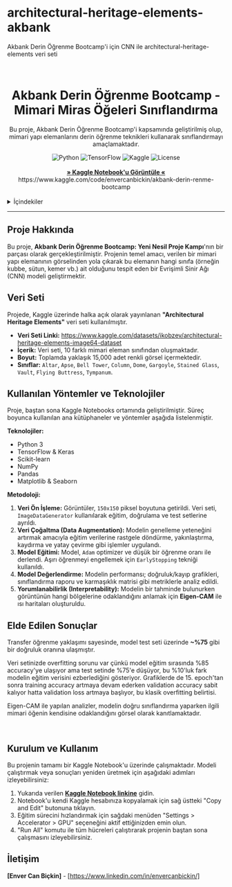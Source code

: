 # architectural-heritage-elements-akbank
Akbank Derin Öğrenme Bootcamp'i için CNN ile architectural-heritage-elements veri seti

<br/>
<div align="center">
  <h1 align="center">Akbank Derin Öğrenme Bootcamp - Mimari Miras Öğeleri Sınıflandırma</h1>
</div>

<p align="center">
  Bu proje, Akbank Derin Öğrenme Bootcamp'i kapsamında geliştirilmiş olup, mimari yapı elemanlarını derin öğrenme teknikleri kullanarak sınıflandırmayı amaçlamaktadır.
</p>

<div align="center">
  <img src="https://img.shields.io/badge/Python-3776AB?style=for-the-badge&logo=python&logoColor=white" alt="Python">
  <img src="https://img.shields.io/badge/TensorFlow-FF6F00?style=for-the-badge&logo=tensorflow&logoColor=white" alt="TensorFlow">
  <img src="https://img.shields.io/badge/Kaggle-20BEFF?style=for-the-badge&logo=kaggle&logoColor=white" alt="Kaggle">
  <img src="https://img.shields.io/badge/license-MIT-blue.svg" alt="License">
</div>

<br>

<div align="center">
  <strong><a href="[https://www.kaggle.com/code/envercanbickin/akbank-derin-renme-bootcamp]">» Kaggle Notebook'u Görüntüle «</a></strong>
  https://www.kaggle.com/code/envercanbickin/akbank-derin-renme-bootcamp
</div>

<br>

<details>
  <summary>İçindekiler</summary>
  <ol>
    <li><a href="#proje-hakkında">Proje Hakkında</a></li>
    <li><a href="#veri-seti">Veri Seti</a></li>
    <li><a href="#kullanılan-yöntemler-ve-teknolojiler">Kullanılan Yöntemler ve Teknolojiler</a></li>
    <li><a href="#elde-edilen-sonuçlar">Elde Edilen Sonuçlar</a></li>
    <li><a href="#kurulum-ve-kullanım">Kurulum ve Kullanım</a></li>
    <li><a href="#lisans">Lisans</a></li>
    <li><a href="#iletişim">İletişim</a></li>
  </ol>
</details>

---

## Proje Hakkında

Bu proje, **Akbank Derin Öğrenme Bootcamp: Yeni Nesil Proje Kampı**'nın bir parçası olarak gerçekleştirilmiştir. Projenin temel amacı, verilen bir mimari yapı elemanının görselinden yola çıkarak bu elemanın hangi sınıfa (örneğin kubbe, sütun, kemer vb.) ait olduğunu tespit eden bir Evrişimli Sinir Ağı (CNN) modeli geliştirmektir.


## Veri Seti

Projede, Kaggle üzerinde halka açık olarak yayınlanan **"Architectural Heritage Elements"** veri seti kullanılmıştır.

* **Veri Seti Linki:** https://www.kaggle.com/datasets/ikobzev/architectural-heritage-elements-image64-dataset
* **İçerik:** Veri seti, 10 farklı mimari eleman sınıfından oluşmaktadır.
* **Boyut:** Toplamda yaklaşık 15,000 adet renkli görsel içermektedir.
* **Sınıflar:** `Altar`, `Apse`, `Bell Tower`, `Column`, `Dome`, `Gargoyle`, `Stained Glass`, `Vault`, `Flying Buttress`, `Tympanum`.

## Kullanılan Yöntemler ve Teknolojiler

Proje, baştan sona Kaggle Notebooks ortamında geliştirilmiştir. Süreç boyunca kullanılan ana kütüphaneler ve yöntemler aşağıda listelenmiştir.

**Teknolojiler:**
* Python 3
* TensorFlow & Keras
* Scikit-learn
* NumPy
* Pandas
* Matplotlib & Seaborn

**Metodoloji:**
1.  **Veri Ön İşleme:** Görüntüler, `150x150` piksel boyutuna getirildi. Veri seti, `ImageDataGenerator` kullanılarak eğitim, doğrulama ve test setlerine ayrıldı.
2.  **Veri Çoğaltma (Data Augmentation):** Modelin genelleme yeteneğini artırmak amacıyla eğitim verilerine rastgele döndürme, yakınlaştırma, kaydırma ve yatay çevirme gibi işlemler uygulandı.
3.  **Model Eğitimi:** Model, `Adam` optimizer ve düşük bir öğrenme oranı ile derlendi. Aşırı öğrenmeyi engellemek için `EarlyStopping` tekniği kullanıldı.
4.  **Model Değerlendirme:** Modelin performansı; doğruluk/kayıp grafikleri, sınıflandırma raporu ve karmaşıklık matrisi gibi metriklerle analiz edildi.
5.  **Yorumlanabilirlik (Interpretability):** Modelin bir tahminde bulunurken görüntünün hangi bölgelerine odaklandığını anlamak için **Eigen-CAM** ile ısı haritaları oluşturuldu.

## Elde Edilen Sonuçlar

Transfer öğrenme yaklaşımı sayesinde, model test seti üzerinde **~%75** gibi bir doğruluk oranına ulaşmıştır.

Veri setinizde overfitting sorunu var çünkü model eğitim sırasında %85 accuracy'ye ulaşıyor ama test setinde %75'e düşüyor, bu %10'luk fark modelin eğitim verisini ezberlediğini gösteriyor. Grafiklerde de 15. epoch'tan sonra training accuracy artmaya devam ederken validation accuracy sabit kalıyor hatta validation loss artmaya başlıyor, bu klasik overfitting belirtisi.

Eigen-CAM ile yapılan analizler, modelin doğru sınıflandırma yaparken ilgili mimari öğenin kendisine odaklandığını görsel olarak kanıtlamaktadır.

<br>

## Kurulum ve Kullanım

Bu projenin tamamı bir Kaggle Notebook'u üzerinde çalışmaktadır. Modeli çalıştırmak veya sonuçları yeniden üretmek için aşağıdaki adımları izleyebilirsiniz:

1.  Yukarıda verilen **[Kaggle Notebook linkine]([https://www.kaggle.com/code/envercanbickin/akbank-derin-renme-bootcamp])** gidin.
2.  Notebook'u kendi Kaggle hesabınıza kopyalamak için sağ üstteki "Copy and Edit" butonuna tıklayın.
3.  Eğitim sürecini hızlandırmak için sağdaki menüden "Settings > Accelerator > GPU" seçeneğini aktif ettiğinizden emin olun.
4.  "Run All" komutu ile tüm hücreleri çalıştırarak projenin baştan sona çalışmasını izleyebilirsiniz.


## İletişim

**[Enver Can Biçkin]** - [https://www.linkedin.com/in/envercanbickin/]


